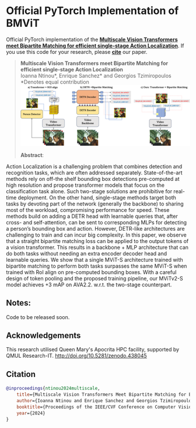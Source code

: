 # Official PyTorch Implementation of BMViT

Official PyTorch implementation of the **[Multiscale Vision Transformers meet Bipartite Matching for efficient single-stage Action Localization](https://arxiv.org/pdf/2312.17686)**. If you use this code for your research, please [**cite**](#citation) our paper.


> **Multiscale Vision Transformers meet Bipartite Matching for efficient single-stage Action Localization**<br>
> Ioanna Ntinou*, Enrique Sanchez* and Georgios Tzimiropoulos<br>
> *Denotes equal contribution 
> <br>
> ![summary](figures/graphabs_comparison.png)
>
> **Abstract**: 

<p alighn="center">
Action Localization is a challenging problem that combines detection and recognition tasks, which are often addressed separately. State-of-the-art methods rely on off-the shelf bounding box detections pre-computed at high resolution and propose transformer models that focus on the classification task alone. Such two-stage solutions are prohibitive for real-time deployment. On the other hand, single-stage methods target both tasks by devoting part of the network (generally the backbone) to sharing most of the workload, compromising performance for speed. These methods build on adding a DETR head with learnable queries that, after cross- and self-attention, can be sent to corresponding MLPs for detecting a person’s bounding box and action. However, DETR-like architectures are challenging to train and can incur big complexity. In this paper, we observe that a straight bipartite matching loss can be applied to the output tokens of a vision transformer. This results in a backbone + MLP architecture that can do both tasks without needing an extra encoder decoder head and learnable queries. We show that a single MViT-S architecture trained with bipartite matching to perform both tasks surpasses the same MViT-S when trained with RoI align on pre-computed bounding boxes. With a careful design of token pooling and the proposed training pipeline, our MViTv2-S model achieves +3 mAP on AVA2.2. w.r.t. the two-stage counterpart.
</p>

## Notes:

Code to be released soon.

## Acknowledgements

This research utilised Queen Mary's Apocrita HPC facility, supported by QMUL Research-IT. http://doi.org/10.5281/zenodo.438045

## Citation
```bibtex
@inproceedings{ntinou2024multiscale,
    title={Multiscale Vision Transformers Meet Bipartite Matching for Efficient Single-Stage Action Localization},
    author={Ioanna Ntinou and Enrique Sanchez and Georgios Tzimiropoulos},
    booktitle={Proceedings of the IEEE/CVF Conference on Computer Vision and Pattern Recognition (CVPR)},
    year={2024}
}
```
